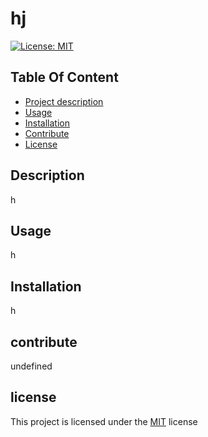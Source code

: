 # hj
[![License: MIT](https://img.shields.io/badge/License-MIT-yellow.svg)](https://opensource.org/licenses/MIT)

## Table Of Content
- [Project description](#Description)
- [Usage](#Usage)
- [Installation](#Installation)
- [Contribute](#Contribute)
- [License](#License)

## Description 
h

## Usage
h

## Installation
h



## contribute
undefined


## license
This project is licensed under the [MIT](https://opensource.org/licenses/MIT) license
